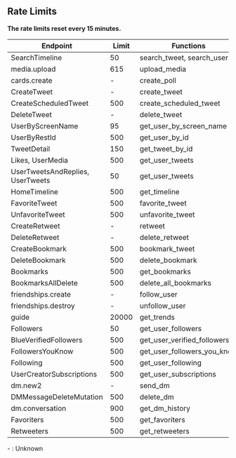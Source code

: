 Rate Limits
-

**The rate limits reset every 15 minutes.**


<table>
    <thead>
        <tr>
            <th>Endpoint</th>
            <th>Limit</th>
            <th>Functions</th>
        </tr>
    </thead>
    <tbody>
        <tr>
            <td>SearchTimeline</td>
            <td>50</td>
            <td>search_tweet, search_user</td>
        </tr>
        <tr>
            <td>media.upload</td>
            <td>615</td>
            <td>upload_media</td>
        </tr>
        <tr>
            <td>cards.create</td>
            <td>-</td>
            <td>create_poll</td>
        </tr>
        <tr>
            <td>CreateTweet</td>
            <td>-</td>
            <td>create_tweet</td>
        </tr>
        <tr>
            <td>CreateScheduledTweet</td>
            <td>500</td>
            <td>create_scheduled_tweet</td>
        </tr>
        <tr>
            <td>DeleteTweet</td>
            <td>-</td>
            <td>delete_tweet</td>
        </tr>
        <tr>
            <td>UserByScreenName</td>
            <td>95</td>
            <td>get_user_by_screen_name</td>
        </tr>
        <tr>
            <td>UserByRestId</td>
            <td>500</td>
            <td>get_user_by_id</td>
        </tr>
        <tr>
            <td>TweetDetail</td>
            <td>150</td>
            <td>get_tweet_by_id</td>
        </tr>
        <tr>
            <td>Likes, UserMedia</td>
            <td>500</td>
            <td>get_user_tweets</td>
        </tr>
        <tr>
            <td>UserTweetsAndReplies, UserTweets</td>
            <td>50</td>
            <td>get_user_tweets</td>
        </tr>
        <tr>
            <td>HomeTimeline</td>
            <td>500</td>
            <td>get_timeline</td>
        </tr>
        <tr>
            <td>FavoriteTweet</td>
            <td>500</td>
            <td>favorite_tweet</td>
        </tr>
        <tr>
            <td>UnfavoriteTweet</td>
            <td>500</td>
            <td>unfavorite_tweet</td>
        </tr>
        <tr>
            <td>CreateRetweet</td>
            <td>-</td>
            <td>retweet</td>
        </tr>
        <tr>
            <td>DeleteRetweet</td>
            <td>-</td>
            <td>delete_retweet</td>
        </tr>
        <tr>
            <td>CreateBookmark</td>
            <td>500</td>
            <td>bookmark_tweet</td>
        </tr>
        <tr>
            <td>DeleteBookmark</td>
            <td>500</td>
            <td>delete_bookmark</td>
        </tr>
        <tr>
            <td>Bookmarks</td>
            <td>500</td>
            <td>get_bookmarks</td>
        </tr>
        <tr>
            <td>BookmarksAllDelete</td>
            <td>500</td>
            <td>delete_all_bookmarks</td>
        </tr>
        <tr>
            <td>friendships.create</td>
            <td>-</td>
            <td>follow_user</td>
        </tr>
        <tr>
            <td>friendships.destroy</td>
            <td>-</td>
            <td>unfollow_user</td>
        </tr>
        <tr>
            <td>guide</td>
            <td>20000</td>
            <td>get_trends</td>
        </tr>
        <tr>
            <td>Followers</td>
            <td>50</td>
            <td>get_user_followers</td>
        </tr>
        <tr>
            <td>BlueVerifiedFollowers</td>
            <td>500</td>
            <td>get_user_verified_followers</td>
        </tr>
        <tr>
            <td>FollowersYouKnow</td>
            <td>500</td>
            <td>get_user_followers_you_know</td>
        </tr>
        <tr>
            <td>Following</td>
            <td>500</td>
            <td>get_user_following</td>
        </tr>
        <tr>
            <td>UserCreatorSubscriptions</td>
            <td>500</td>
            <td>get_user_subscriptions</td>
        </tr>
        <tr>
            <td>dm.new2</td>
            <td>-</td>
            <td>send_dm</td>
        </tr>
        <tr>
            <td>DMMessageDeleteMutation</td>
            <td>500</td>
            <td>delete_dm</td>
        </tr>
        <tr>
            <td>dm.conversation</td>
            <td>900</td>
            <td>get_dm_history</td>
        </tr>
        <tr>
            <td>Favoriters</td>
            <td>500</td>
            <td>get_favoriters</td>
        </tr>
        <tr>
            <td>Retweeters</td>
            <td>500</td>
            <td>get_retweeters</td>
        </tr>
    </tbody>
</table>

\- : Unknown
